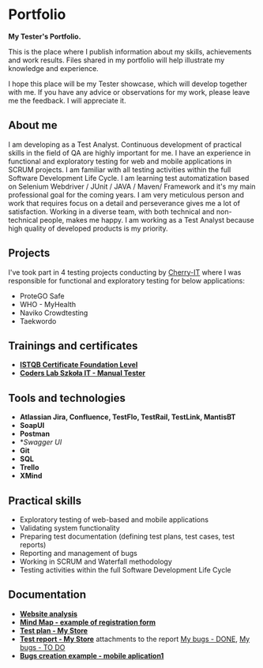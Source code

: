 # Portfolio
**My Tester's Portfolio.**

This is the place where I publish information about my skills, achievements and work results. Files shared in my portfolio will help illustrate my knowledge and experience.

I hope this place will be my Tester showcase, which will develop together with me.
If you have any advice or observations for my work, please leave me the feedback. I will appreciate it.


## About me
I am developing as a Test Analyst. 
Continuous development of practical skills in the field of QA are highly important for me.
I have an experience in functional and exploratory testing for web and mobile applications in SCRUM projects. I am familiar with all testing activities within the full Software Development Life Cycle.
I am learning test automatization based on Selenium Webdriver / JUnit / JAVA / Maven/ Framework and it's my main professional goal for the coming years.
I am very meticulous person and work that requires focus on a detail and perseverance gives me a lot of satisfaction. Working in a diverse team, with both technical and non-technical people, makes me happy.
I am working as a Test Analyst because high quality of developed products is my priority. 


## Projects
I've took part in 4 testing projects conducting by [Cherry-IT](http://cherry-it.pl/) where I was responsible for functional and exploratory testing for below applications:
* ProteGO Safe
* WHO - MyHealth
* Naviko Crowdtesting
* Taekwordo

## Trainings and certificates
* **[ISTQB Certificate Foundation Level](https://drive.google.com/file/d/1BVXTENwwOU1G-3KEW4weLdKVKMzKrA_i/view?usp=sharing)**
* **[Coders Lab Szkoła IT - Manual Tester](https://drive.google.com/file/d/1mgxPwrTAYT06EFsOd1vrLeWnf1U85yL6/view?usp=sharing)**

## Tools and technologies
* **Atlassian Jira, Confluence, TestFlo, TestRail, TestLink, MantisBT**
* **SoapUI**
* **Postman**
* **Swagger UI*
* **Git**
* **SQL**
* **Trello**
* **XMind**

## Practical skills
* Exploratory testing of web-based and mobile applications
* Validating system functionality
* Preparing test documentation (defining test plans, test cases, test reports)
* Reporting and management of bugs
* Working in SCRUM and Waterfall methodology
* Testing activities within the full Software Development Life Cycle

## Documentation
* **[Website analysis](https://drive.google.com/file/d/1giQpUc1SB0yaXQoUKSn6QgwhPFaSn5sO/view?usp=sharing)**
* **[Mind Map - example of registration form](https://drive.google.com/file/d/1szu3_rQfv-mw8KTzs0XV6rV-m-xE1tIS/view?usp=sharing)**
* **[Test plan - My Store](https://drive.google.com/file/d/1mkY2TI3Wjn7Kq_oddpLk1MUBRFJjDmnC/view?usp=sharing)**
* **[Test report - My Store](https://drive.google.com/file/d/1R4Q8HvhS2BnDTbke5mW22ZvfW2rQ4ez3/view?usp=sharing)** attachments to the report [My bugs - DONE](https://drive.google.com/file/d/1ji24b1_wIOoklRo5J0TV5_UWLBL2Zkhb/view?usp=sharing), [My bugs - TO DO](https://drive.google.com/file/d/1sQDjFO4chLuCdAcFEWPvR9CPCmPoAaIo/view?usp=sharing)
* **[Bugs creation example - mobile aplication1](https://drive.google.com/file/d/1EClOI7DTULLx3vYyX2ZMoniCOzl6N3PH/view?usp=sharing)**






